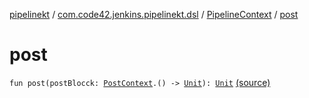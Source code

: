 [pipelinekt](../../index.md) / [com.code42.jenkins.pipelinekt.dsl](../index.md) / [PipelineContext](index.md) / [post](./post.md)

# post

`fun post(postBlocck: `[`PostContext`](../../com.code42.jenkins.pipelinekt.dsl.post/-post-context/index.md)`.() -> `[`Unit`](https://kotlinlang.org/api/latest/jvm/stdlib/kotlin/-unit/index.html)`): `[`Unit`](https://kotlinlang.org/api/latest/jvm/stdlib/kotlin/-unit/index.html) [(source)](https://github.com/code42/pipelinekt/tree/master/dsl/src/main/kotlin/com/code42/jenkins/pipelinekt/dsl/PipelineContext.kt#L48)